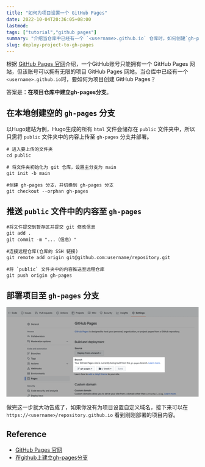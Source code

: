 ```yaml
---
title: "如何为项目设置一个 GitHub Pages"
date: 2022-10-04T20:36:05+08:00
lastmod: 
tags: ["tutorial","github pages"]
summary: "介绍当仓库中已经有一个 `<username>.github.io` 仓库时，如何创建`gh-pages`分支来为项目设置 GitHub Pages。"
slug: deploy-project-to-gh-pages
---
```


根据 [GitHub Pages 官网](https://pages.github.com/)介绍，一个GitHub账号只能拥有一个 GitHub Pages 网站，但该账号可以拥有无限的项目 GitHub Pages 网站。当仓库中已经有一个`<username>.github.io`时，要如何为项目创建 GitHub Pages？

答案是：**在项目仓库中建立gh-pages分支**。

## 在本地创建空的 `gh-pages` 分支
以Hugo建站为例，Hugo生成的所有 `html` 文件会储存在 `public` 文件夹中，所以只需将 `public` 文件夹中的内容上传至 `gh-pages` 分支并部署。

```shell
# 进入要上传的文件夹
cd public
```

```shell
# 将文件夹初始化为 git 仓库，设置主分支为 main
git init -b main
```

```shell
#创建 gh-pages 分支，并切换到 gh-pages 分支
git checkout --orphan gh-pages
```

## 推送 `public` 文件中的内容至 `gh-pages`

```shell
#将文件提交到暂存区并提交 git 修改信息
git add .
git commit -m "...（信息）"
```

```shell
#连接远程仓库(仓库的 SSH 链接)
git remote add origin git@github.com:username/repository.git
```

```shell
#将 `public` 文件夹中的内容推送至远程仓库
git push origin gh-pages
```

## 部署项目至 `gh-pages` 分支
![](deploy-gh-pages-branch.png)

做完这一步就大功告成了，如果你没有为项目设置自定义域名，接下来可以在 `https://<username>/repository.github.io` 看到刚刚部署的项目内容。

## Reference
- [GitHub Pages 官网](https://pages.github.com/)
- [在github上建立gh-pages分支](https://www.jianshu.com/p/2352c5a6f229)